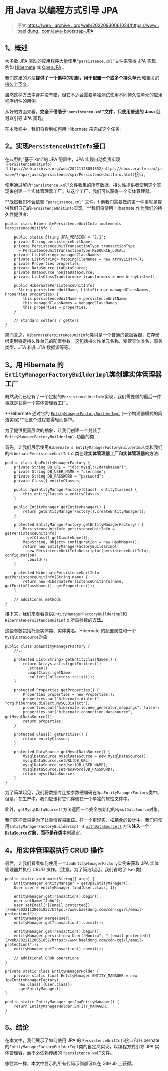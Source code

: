 # 用 Java 以编程方式引导 JPA

> 原文:[https://web . archive . org/web/20220930061024/https://www . bael dung . com/Java-bootstrap-JPA](https://web.archive.org/web/20220930061024/https://www.baeldung.com/java-bootstrap-jpa)

## **1。概述**

大多数 JPA 驱动的应用程序大量使用`“persistence.xml”`文件来获得 JPA 实现，例如 [Hibernate](https://web.archive.org/web/20221128051852/http://hibernate.org/) 或 [OpenJPA](https://web.archive.org/web/20221128051852/https://openjpa.apache.org/) 。

我们这里的方法**提供了一个集中的机制，用于配置一个或多个[持久单元](https://web.archive.org/web/20221128051852/https://docs.oracle.com/cd/E19798-01/821-1841/bnbrj/index.html)** 和相关的[持久上下文](https://web.archive.org/web/20221128051852/https://docs.jboss.org/hibernate/orm/4.0/devguide/en-US/html/ch03.html)。

虽然这种方法本身并没有错，但它不适合需要单独测试使用不同持久性单元的应用程序组件的用例。

从好的方面来看，**完全不借助于`“persistence.xml”`文件，只使用普通的 Java** 就可以引导 JPA 实现。

在本教程中，我们将看到如何用 Hibernate 来完成这个任务。

## **2。实现`PersistenceUnitInfo`接口**

在典型的“基于 xml”的 JPA 配置中，JPA 实现自动负责实现 `[PersistenceUnitInfo](https://web.archive.org/web/20221128051852/https://docs.oracle.com/javaee/7/api/javax/persistence/spi/PersistenceUnitInfo.html)`接口。

使用通过解析`“persistence.xml”`文件收集的所有数据，持久性提供者使用这个实现来创建一个实体管理器工厂。从这个工厂，我们可以获得一个实体管理器。

**既然我们不会依赖 `“persistence.xml”` 文件，t 他我们需要做的第一件事就是提供我们自己的`PersistenceUnitInfo`实现。**我们将使用 Hibernate 作为我们的持久性提供者:

```
public class HibernatePersistenceUnitInfo implements PersistenceUnitInfo {

    public static String JPA_VERSION = "2.1";
    private String persistenceUnitName;
    private PersistenceUnitTransactionType transactionType
      = PersistenceUnitTransactionType.RESOURCE_LOCAL;
    private List<String> managedClassNames;
    private List<String> mappingFileNames = new ArrayList<>();
    private Properties properties;
    private DataSource jtaDataSource;
    private DataSource nonjtaDataSource;
    private List<ClassTransformer> transformers = new ArrayList<>();

    public HibernatePersistenceUnitInfo(
      String persistenceUnitName, List<String> managedClassNames, Properties properties) {
        this.persistenceUnitName = persistenceUnitName;
        this.managedClassNames = managedClassNames;
        this.properties = properties;
    }

    // standard setters / getters   
}
```

简而言之，`HibernatePersistenceUnitInfo`类只是一个普通的数据容器，它存储绑定到特定持久性单元的配置参数。这包括持久性单元名称、受管实体类名、事务类型、JTA 和非 JTA 数据源等等。

## **3。用 Hibernate 的`EntityManagerFactoryBuilderImpl`类**创建实体管理器工厂

既然我们已经有了一个定制的`PersistenceUnitInfo`实现，我们需要做的最后一件事就是获得一个实体管理器工厂。

**Hibernate 通过它的 [`EntityManagerFactoryBuilderImpl`](https://web.archive.org/web/20221128051852/https://docs.jboss.org/hibernate/orm/5.0/javadocs/org/hibernate/jpa/boot/internal/EntityManagerFactoryBuilderImpl.html) (一个构建器模式的简洁实现)**让这个过程变得轻而易举。

为了提供更高层次的抽象，让我们创建一个封装了`EntityManagerFactoryBuilderImpl.`功能的类

首先，让我们展示使用`Hibernate's EntityManagerFactoryBuilderImpl`类和我们的`HibernatePersistenceUnitInf` o 类创建**实体管理器工厂和实体管理器**的方法:

```
public class JpaEntityManagerFactory {
    private String DB_URL = "jdbc:mysql://databaseurl";
    private String DB_USER_NAME = "username";
    private String DB_PASSWORD = "password";
    private Class[] entityClasses;

    public JpaEntityManagerFactory(Class[] entityClasses) {
        this.entityClasses = entityClasses;
    }

    public EntityManager getEntityManager() {
        return getEntityManagerFactory().createEntityManager();
    }

    protected EntityManagerFactory getEntityManagerFactory() {
        PersistenceUnitInfo persistenceUnitInfo = getPersistenceUnitInfo(
          getClass().getSimpleName());
        Map<String, Object> configuration = new HashMap<>();
        return new EntityManagerFactoryBuilderImpl(
          new PersistenceUnitInfoDescriptor(persistenceUnitInfo), configuration)
          .build();
    }

    protected HibernatePersistenceUnitInfo getPersistenceUnitInfo(String name) {
        return new HibernatePersistenceUnitInfo(name, getEntityClassNames(), getProperties());
    }

    // additional methods
} 
```

接下来，我们来看看提供`EntityManagerFactoryBuilderImpl`和`HibernatePersistenceUnitInf` o 所需参数的**方法。**

这些参数包括托管实体类、实体类名、Hibernate 的配置属性和一个`MysqlDataSource`对象:

```
public class JpaEntityManagerFactory {
    //...

    protected List<String> getEntityClassNames() {
        return Arrays.asList(getEntities())
          .stream()
          .map(Class::getName)
          .collect(Collectors.toList());
    }

    protected Properties getProperties() {
        Properties properties = new Properties();
        properties.put("hibernate.dialect", "org.hibernate.dialect.MySQLDialect");
        properties.put("hibernate.id.new_generator_mappings", false);
        properties.put("hibernate.connection.datasource", getMysqlDataSource());
        return properties;
    }

    protected Class[] getEntities() {
        return entityClasses;
    }

    protected DataSource getMysqlDataSource() {
        MysqlDataSource mysqlDataSource = new MysqlDataSource();
        mysqlDataSource.setURL(DB_URL);
        mysqlDataSource.setUser(DB_USER_NAME);
        mysqlDataSource.setPassword(DB_PASSWORD);
        return mysqlDataSource;
    }
} 
```

为了简单起见，我们将数据库连接参数硬编码在`JpaEntityManagerFactory`类中。但是，在生产中，我们应该将它们存储在一个单独的属性文件中。

此外，`getMysqlDataSource()`方法返回一个完全初始化的`MysqlDataSource`对象。

我们这样做只是为了让事情容易跟踪。在一个更现实、松耦合的设计中，我们将使用`EntityManagerFactoryBuilderImpl'` s [`withDataSource()`](https://web.archive.org/web/20221128051852/https://docs.jboss.org/hibernate/orm/5.0/javadocs/org/hibernate/jpa/boot/internal/EntityManagerFactoryBuilderImpl.html#withDataSource-javax.sql.DataSource-) 方法**注入一个`DataSource`对象，而不是在类**中创建它。

## **4。用实体管理器执行 CRUD 操作**

最后，让我们看看如何使用一个`JpaEntityManagerFactory`实例来获取 JPA 实体管理器并执行 CRUD 操作。(注意，为了简洁起见，我们省略了`User`类):

```
public static void main(String[] args) {
    EntityManager entityManager = getJpaEntityManager();
    User user = entityManager.find(User.class, 1);

    entityManager.getTransaction().begin();
    user.setName("John");
    user.setEmail("[[email protected]](/web/20221128051852/https://www.baeldung.com/cdn-cgi/l/email-protection)");
    entityManager.merge(user);
    entityManager.getTransaction().commit();

    entityManager.getTransaction().begin();
    entityManager.persist(new User("Monica", "[[email protected]](/web/20221128051852/https://www.baeldung.com/cdn-cgi/l/email-protection)"));
    entityManager.getTransaction().commit();

    // additional CRUD operations
}

private static class EntityManagerHolder {
    private static final EntityManager ENTITY_MANAGER = new JpaEntityManagerFactory(
      new Class[]{User.class})
      .getEntityManager();
}

public static EntityManager getJpaEntityManager() {
    return EntityManagerHolder.ENTITY_MANAGER;
}
```

## **5。结论**

在本文中，我们展示了如何使用 JPA 的 `PersistenceUnitInfo`接口和 Hibernate 的`EntityManagerFactoryBuilderImpl`类的自定义实现，以编程方式引导 JPA 实体管理器，而不必依赖传统的 `“persistence.xml”`文件。

像往常一样，本文中显示的所有代码示例都可以在 GitHub 上获得。